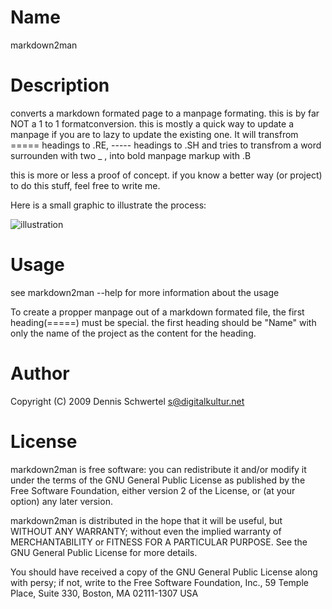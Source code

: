 Name
============
markdown2man

Description
============
converts a markdown formated page to a manpage formating. this is by far NOT a 1 to 1 formatconversion. this is mostly a quick way to update a manpage if you are to lazy to update the existing one. 
It will transfrom ===== headings to .RE, ----- headings to .SH and tries to transfrom a word surrounden with two _ , into bold manpage markup with .B

this is more or less a proof of concept. if you know a better way (or project) to do this stuff, feel free to write me.

Here is a small graphic to illustrate the process:

![illustration](http://cloud.github.com/downloads/kinkerl/markdown2man/illustration.png)

Usage
============
see markdown2man --help for more information about the usage

To create a propper manpage out of a markdown formated file, the first heading(=====)  must be special. the first heading should be "Name" with only the name of the project as the content for the heading.

Author
============
Copyright (C) 2009 Dennis Schwertel <s@digitalkultur.net>

License
============
markdown2man is free software: you can redistribute it and/or modify it
under the terms of the GNU General Public License as published by the Free
Software Foundation, either version 2 of the License, or (at your option) any
later version.

markdown2man is distributed in the hope that it will be useful,
but WITHOUT ANY WARRANTY; without even the implied warranty of
MERCHANTABILITY or FITNESS FOR A PARTICULAR PURPOSE.  See the GNU
General Public License for more details.

You should have received a copy of the GNU General Public License
along with persy; if not, write to the Free Software
Foundation, Inc., 59 Temple Place, Suite 330, Boston, MA  02111-1307  USA

